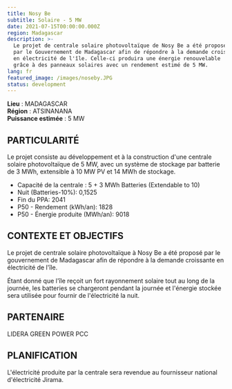 ```yaml
---
title: Nosy Be
subtitle: Solaire - 5 MW
date: 2021-07-15T00:00:00.000Z
region: Madagascar
description: >-
  Le projet de centrale solaire photovoltaïque de Nosy Be a été proposé
  par le Gouvernement de Madagascar afin de répondre à la demande croissante
  en électricité de l'île. Celle-ci produira une énergie renouvelable
  grâce à des panneaux solaires avec un rendement estimé de 5 MW.
lang: fr
featured_image: /images/noseby.JPG
status: development
---
```

**Lieu** : MADAGASCAR<br>
**Région** : ATSINANANA<br>
**Puissance estimée** : 5 MW<br>

## PARTICULARITÉ

Le projet consiste au développement et à la construction d'une centrale solaire photovoltaïque de 5 MW, avec un système de stockage par batterie de 3 MWh, extensible à 10 MW PV et 14 MWh de stockage.

* Capacité de la centrale : 5 + 3 MWh Batteries (Extendable to 10)
* Nuit (Batteries-10%): 0,1525
* Fin du PPA: 2041
* P50 - Rendement (kWh/an): 1828
* P50 - Énergie produite (MWh/an): 9018

## CONTEXTE ET OBJECTIFS

Le projet de centrale solaire photovoltaïque à Nosy Be a été proposé par le gouvernement de Madagascar afin de répondre à la demande croissante en électricité de l'île.

Étant donné que l'île reçoit un fort rayonnement solaire tout au long de la journée, les batteries se chargeront pendant la journée et l'énergie stockée sera utilisée pour fournir de l'électricité la nuit.

## PARTENAIRE

LIDERA GREEN POWER PCC

## PLANIFICATION

L'électricité produite par la centrale sera revendue au fournisseur national d'électricité Jirama.

